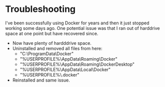 # Troubleshooting

I've been successfully using Docker for years and then it just stopped working some days ago. One potential issue was that I ran out of harddrive space at one point but have recovered since.

* Now have plenty of hardddrive space.
* Uninstalled and removed all files from here:
    * "C:\ProgramData\Docker"
    * "%USERPROFILE%\AppData\Roaming\Docker"
    * "%USERPROFILE%\AppData\Roaming\DockerDesktop"
    * "%USERPROFILE%\AppData\Local\Docker"
    * "%USERPROFILE%\\.docker"
* Reinstalled and same issue.
